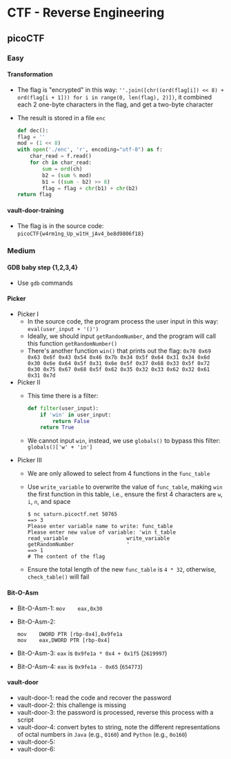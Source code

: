 # CTF - Reverse Engineering

## picoCTF

### Easy

#### Transformation

- The flag is "encrypted" in this way: `''.join([chr((ord(flag[i]) << 8) + ord(flag[i + 1])) for i in range(0, len(flag), 2)])`, it combined each 2 one-byte characters in the flag, and get a two-byte character
- The result is stored in a file `enc`

    ```python
    def dec():
    flag = ''
    mod = (1 << 8)
    with open('./enc', 'r', encoding="utf-8") as f:
        char_read = f.read()
        for ch in char_read:
            sum = ord(ch)
            b2 = (sum % mod)
            b1 = ((sum - b2) >> 8)
            flag = flag + chr(b1) + chr(b2)
    return flag
    ```

#### vault-door-training

- The flag is in the source code: `picoCTF{w4rm1ng_Up_w1tH_jAv4_be8d9806f18}`

### Medium

#### GDB baby step {1,2,3,4}

- Use `gdb` commands

#### Picker

- Picker I
  - In the source code, the program process the user input in this way: `eval(user_input + '()')`
  - Ideally, we should input `getRandomNumber`, and the program will call this function `getRandomNumber()`
  - There's another function `win()` that prints out the flag: `0x70 0x69 0x63 0x6f 0x43 0x54 0x46 0x7b 0x34 0x5f 0x64 0x31 0x34 0x6d 0x30 0x6e 0x64 0x5f 0x31 0x6e 0x5f 0x37 0x68 0x33 0x5f 0x72 0x30 0x75 0x67 0x68 0x5f 0x62 0x35 0x32 0x33 0x62 0x32 0x61 0x31 0x7d`
- Picker II
  - This time there is a filter:

    ```python
    def filter(user_input):
        if 'win' in user_input:
            return False
        return True
    ```

  - We cannot input `win`, instead, we use `globals()` to bypass this filter: `globals()['w' + 'in']`
- Picker III
  - We are only allowed to select from 4 functions in the `func_table`
  - Use `write_variable` to overwrite the value of `func_table`, making `win` the first function in this table, i.e., ensure the first 4 characters are `w`, `i`, `n`, and space

    ```shell
    $ nc saturn.picoctf.net 50765
    ==> 3
    Please enter variable name to write: func_table
    Please enter new value of variable: 'win t_table                     read_variable                   write_variable                  getRandomNumber                 '
    ==> 1
    # The content of the flag
    ```
  - Ensure the total length of the new `func_table` is `4 * 32`, otherwise, `check_table()` will fail

#### Bit-O-Asm

- Bit-O-Asm-1: `mov    eax,0x30`
- Bit-O-Asm-2:

    ```assembly
    mov    DWORD PTR [rbp-0x4],0x9fe1a
    mov    eax,DWORD PTR [rbp-0x4]
    ```

- Bit-O-Asm-3: `eax` is `0x9fe1a * 0x4 + 0x1f5` (`2619997`)
- Bit-O-Asm-4: `eax` is `0x9fe1a - 0x65` (`654773`)

#### vault-door

- vault-door-1: read the code and recover the password
- vault-door-2: this challenge is missing
- vault-door-3: the password is processed, reverse this process with a script
- vault-door-4: convert bytes to string, note the different representations of octal numbers in `Java` (e.g., `0160`) and `Python` (e.g., `0o160`)
- vault-door-5:
- vault-door-6:
